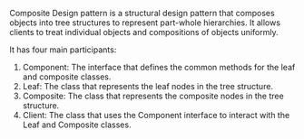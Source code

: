Composite Design pattern is a structural design pattern that composes
objects into tree structures to represent part-whole hierarchies.
It allows clients to treat individual objects and compositions of objects uniformly.

It has four main participants:
1. Component: The interface that defines the common methods for the leaf and composite classes.
2. Leaf: The class that represents the leaf nodes in the tree structure.
3. Composite: The class that represents the composite nodes in the tree structure.
4. Client: The class that uses the Component interface to interact with the Leaf and Composite classes.
